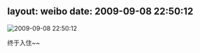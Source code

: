 layout: weibo
date: 2009-09-08 22:50:12
---
<meta name="referrer" content="no-referrer" />

<img src="/images/renren.ico" style="float: left;"/>2009-09-08 22:50:12

终于入住~~

